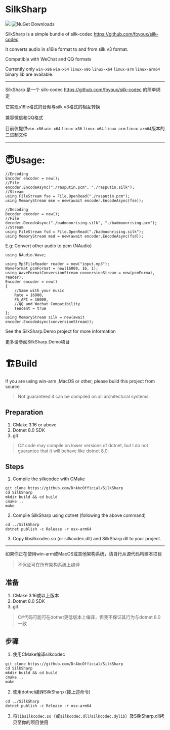 # SilkSharp

[![](https://img.shields.io/nuget/v/DrAbc.SilkSharp.svg)](https://www.nuget.org/packages/DrAbc.SilkSharp)
![NuGet Downloads](https://img.shields.io/nuget/dt/DrAbc.SilkSharp)


SilkSharp is a simple bundle of silk-codec https://github.com/foyoux/silk-codec

It converts audio in s16le format to and from silk v3 format.

Compatible with WeChat and QQ formats

Currently only `win-x86` `win-x64` `linux-x86` `linux-x64` `linux-arm` `linux-arm64` binary lib are available.

---

SilkSharp 是一个 silk-codec https://github.com/foyoux/silk-codec 的简单绑定

它实现s16le格式的音频与silk v3格式的相互转换

兼容微信和QQ格式

目前仅提供`win-x86` `win-x64` `linux-x86` `linux-x64` `linux-arm` `linux-arm64`版本的二进制文件

---

# 😇Usage:

```CSharp
//Encoding
Encoder encoder = new();
//File
encoder.EncodeAsync("./rasputin.pcm", "./rasputin.silk");
//Stream
using FileStream fse = File.OpenRead("./rasputin.pcm");
using MemoryStream mse = new(await encoder.EncodeAsync(fse));

//Decoding
Decoder decoder = new();
//File
decoder.DecodeAsync("./badmoonrising.silk", "./badmoonrising.pcm");
//Stream
using FileStream fsd = File.OpenRead("./badmoonrising.silk");
using MemoryStream msd = new(await encoder.EncodeAsync(fsd));
```

E.g: Convert other audio to pcm (NAudio)

```CSharp
using NAudio.Wave;

using Mp3FileReader reader = new("input.mp3");
WaveFormat pcmFormat = new(16000, 16, 1);
using WaveFormatConversionStream conversionStream = new(pcmFormat, reader);
Encoder encoder = new()
{
    //Same with your music
    Rate = 16000,
    FS_API = 16000,
    //QQ and Wechat Compatibility
    Tencent = true
};
using MemoryStream silk = new(await encoder.EncodeAsync(conversionStream));
```

See the SilkSharp.Demo project for more information

更多请参阅SilkSharp.Demo项目


# 🏗Build

 
If you are using win-arm ,MacOS or other, please build this project from source
> Not guaranteed it can be compiled on all architectural systems.

## Preparation

1. CMake 3.16 or above
2. Dotnet 8.0 SDK
3. git

> C# code may compile on lower versions of dotnet, but I do not guarantee that it will behave like dotnet 8.0.

## Steps
1. Compile the silkcodec with CMake
```
git clone https://github.com/DrAbcOfficial/SilkSharp
cd SilkSharp
mkdir build && cd build
cmake ..
make
```
2. Compile SilkSharp using dotnet
(following the above command)
```
cd ../SilkSharp
dotnet publish -c Release -r osx-arm64
```
3. Copy libsilkcodec.so (or silkcodec.dll) and SilkSharp.dll to your project.

---

如果你正在使用win-arm或MacOS或其他架构系统，请自行从源代码构建本项目
>不保证可在所有架构系统上编译

## 准备

1. CMake 3.16或以上版本
2. Dotnet 8.0 SDK
3. git

> C#代码可能可在dotnet更低版本上编译，但我不保证其行为与dotnet 8.0一致

## 步骤
1. 使用CMake编译silkcodec
```
git clone https://github.com/DrAbcOfficial/SilkSharp
cd SilkSharp
mkdir build && cd build
cmake ..
make
```
2. 使用dotnet编译SilkSharp
(接上述命令)
```
cd ../SilkSharp
dotnet publish -c Release -r osx-arm64
```

3. 将`libsilkcodec.so`（或`silkcodec.dll`/`silkcodec.dylib`）及SilkSharp.dll拷贝至你的项目使用